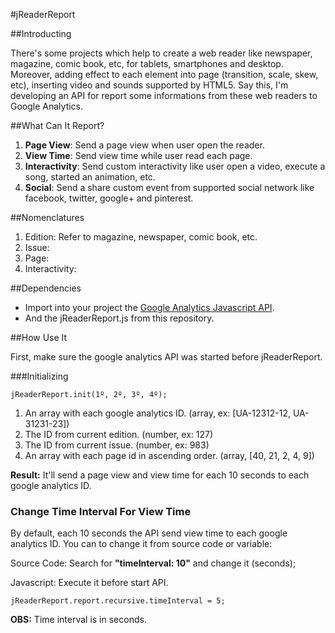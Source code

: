 #jReaderReport

##Introducting

There's some projects which help to create a web reader like newspaper, magazine, comic book, etc, for tablets, smartphones and desktop. Moreover, adding effect to each element into page (transition, scale, skew, etc), inserting video and sounds supported by HTML5. Say this, I'm developing an API for report some informations from these web readers to Google Analytics.

##What Can It Report?

1. **Page View**: Send a page view when user open the reader.
2. **View Time**: Send view time while user read each page.
3. **Interactivity**: Send custom interactivity like user open a video, execute a song, started an animation, etc.
4. **Social**: Send a share custom event from supported social network like facebook, twitter, google+ and pinterest.

##Nomenclatures

1. Edition: Refer to magazine, newspaper, comic book, etc.
2. Issue: 
3. Page:
4. Interactivity: 

##Dependencies

- Import into your project the  [Google Analytics Javascript API](https://developers.google.com/analytics/devguides/collection/analyticsjs/).
- And the jReaderReport.js from this repository.

##How Use It

First, make sure the google analytics API was started before jReaderReport.

###Initializing

```
jReaderReport.init(1º, 2º, 3º, 4º);
```

1. An array with each google analytics ID. (array, ex: [UA-12312-12, UA-31231-23])
2. The ID from current edition. (number, ex: 127)
3. The ID from current issue. (number, ex: 983)
4. An array with each page id in ascending order. (array, [40, 21, 2, 4, 9])

**Result:** It'll send a page view and view time for each 10 seconds to each google analytics ID.
 
### Change Time Interval For View Time

By default, each 10 seconds the API send view time to each google analytics ID. You can to change it from source code or variable:

Source Code: Search for **"timeInterval: 10"** and change it (seconds);

Javascript: Execute it before start API.
```
jReaderReport.report.recursive.timeInterval = 5;
```

**OBS:** Time interval is in seconds.
